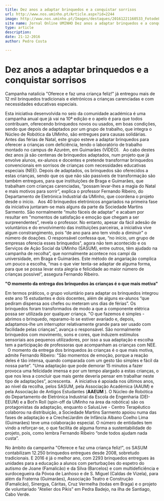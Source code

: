 ```yaml
---
title: Dez anos a adaptar brinquedos e a conquistar sorrisos
url: http://www.nos.uminho.pt/Article.aspx?id=2244
image: http://www.nos.uminho.pt/Images/destaques/20161221160533_FotodeLilianaCostaTSF.jpg
site name: Jornal Online UMINHO Dez anos a adaptar brinquedos e a conquistar sorrisos
type: article
description: 
date: 21-12-2016
author: Pedro Costa

---
```

# Dez anos a adaptar brinquedos e a conquistar sorrisos


  

Campanha natalícia "Oferece e faz uma criança feliz!" já entregou mais de 12 mil brinquedos tradicionais e eletrónicos a crianças carenciadas e com necessidades educativas especiais.

Esta iniciativa desenvolvida no seio da comunidade académica é uma campanha anual que já vai na 10ª edição e o apelo é para que todos contribuam, oferecendo brinquedos novos ou usados, em boas condições, sendo que depois de adaptados por um grupo de trabalho, que integra o Núcleo de Robótica da UMinho, são entregues para causas solidárias. Antes das férias de Natal, este grupo esteve a adaptar brinquedos para oferecer a crianças com deficiência, tendo o laboratório de trabalho montado no campus de Azurém, em Guimarães (VÍDEO).
 
Ao cabo destes dez anos já são centenas de brinquedos adaptados, num projeto que já envolve alunos, ex-alunos e docentes e pretende transformar brinquedos convencionais em sorrisos de crianças com necessidades educativas especiais (NEE). Depois de adaptados, os brinquedos são oferecidos a estas crianças, sendo que os que não são passíveis de transformação são também entregues, para que instituições de Braga e Guimarães, que trabalham com crianças carenciadas, “possam levar-lhes a magia do Natal e mais motivos para sorrir”, explica o professor Fernando Ribeiro, do Departamento de Eletrónica Industrial da UMinho, que coordena o projeto desde o início.
 
Aos 40 brinquedos eletrónicos angariados na primeira fase da iniciativa juntaram-se mais alguns da parte da Sociedade Martins Sarmento. São normalmente “muito fáceis de adaptar” e acabam por resultar em "momentos de satisfação e emoção que chegam a ser surpreendentes”, revela o professor. No entanto, apesar da fácil adesão de voluntários e do envolvimento das instituições parceiras, a iniciativa vive algum constrangimento, pois “de ano para ano tem vindo a diminuir" o número de doações. O responsável confessa que, “no início, um grupo de empresas oferecia esses brinquedos", agora não tem acontecido e os Serviços de Ação Social da UMinho (SASUM), entre outros, têm ajudado na campanha de recolha”, que normalmente acontece nos campi da universidade, em Braga e Guimarães. Este método de angariação complica um pouco a escolha, “mas o que vier tenta-se adaptar de alguma forma, para que se possa levar esta alegria e felicidade ao maior número de crianças possível”, assegura Fernando Ribeiro.
 

**"O momento da entrega dos brinquedos às crianças é o que mais motiva"** 

Em termos práticos, o grupo voluntário para adaptar os brinquedos integrou este ano 15 estudantes e dois docentes, além de alguns ex-alunos “que pediram dispensa aos chefes ou meteram uns dias de férias”. Os brinquedos foram transformados de modo a que a componente elétrica possa ser utilizada por qualquer criança. "O que fazemos é simples - abrimos o brinquedo, reparamo-lo se estiver avariado e, depois, adaptamos-lhe um interruptor relativamente grande para ser usado com facilidade pelas crianças”, avança o responsável. São normalmente brinquedos com movimento, sons e cores, que induzem estímulos sensoriais aos pequenos utilizadores, por isso a sua adaptação e escolha tem a participação de professoras que acompanham as crianças com NEE.
 
O momento da entrega dos brinquedos às crianças é o que mais motiva, admite Fernando Ribeiro: "São momentos de emoção, porque a reação deles é tão intensa, quando comparada com um gesto tão simples e fácil da nossa parte”. "Uma adaptação que pode demorar 15 minutos a fazer provoca uma felicidade imensa e por um tempo alargado a estas crianças, o que nos leva a concluir que mais gente deveria pensar em trabalhar neste tipo de adaptações”, acrescenta.
 
A iniciativa é apoiada nos últimos anos, ao nível da recolha, pelos SASUM, pela Associação Académica (AAUM) e pela Associação de Antigos Estudantes (**AAEUM** ). O Núcleo de Robótica do Departamento de Eletrónica Industrial da Escola de Engenharia (DEI-EEUM) e a Bot’n Roll (spin-off da UMinho na área da robótica) são os protagonistas da adaptação, enquanto o SalusLive - Centro Terapêutico colaborou na distribuição, a Sociedade Martins Sarmento apoiou numa das fases de adaptação e a Creche/Jardim de Infância Albano Coelho Lima (Guimarães) teve uma colaboração especial. O número de entidades tem vindo a reforçar-se, o que facilita de alguma forma a sustentabilidade do projeto, pois, como lembra Fernando Ribeiro “onde todos ajudam nada custa”.

No âmbito da campanha "Oferece e faz uma criança feliz!", os SASUM contabilizam 12.250 brinquedos entregues desde 2008, sobretudo tradicionais. E 2016 é já o melhor ano, com 2293 brinquedos entregues às unidades para a educação a alunos com perturbações do espetro do autismo de Joane (Famalicão) e da Silva (Barcelos) e com multideficiência e surdocegueira da Póvoa de Lanhoso e de S. Miguel (Caldas de Vizela), para além da Fraterna (Guimarães), Associação Teatro e Construção (Famalicão), Sinergya, Cáritas, Cruz Vermelha (todas em Braga) e o projeto de voluntariado "Atelier dos Pikis” em Pedra Badejo, na ilha de Santiago, Cabo Verde.

